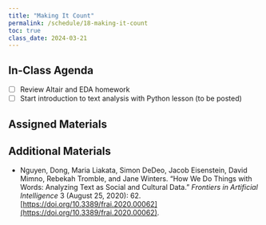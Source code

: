 ```yaml
---
title: "Making It Count"
permalink: /schedule/18-making-it-count
toc: true
class_date: 2024-03-21
---
```


## In-Class Agenda

- [ ] Review Altair and EDA homework
- [ ] Start introduction to text analysis with Python lesson (to be posted)

## Assigned Materials

## Additional Materials

- Nguyen, Dong, Maria Liakata, Simon DeDeo, Jacob Eisenstein, David Mimno, Rebekah Tromble, and Jane Winters. “How We Do Things with Words: Analyzing Text as Social and Cultural Data.” *Frontiers in Artificial Intelligence* 3 (August 25, 2020): 62. [https://doi.org/10.3389/frai.2020.00062](https://doi.org/10.3389/frai.2020.00062).
